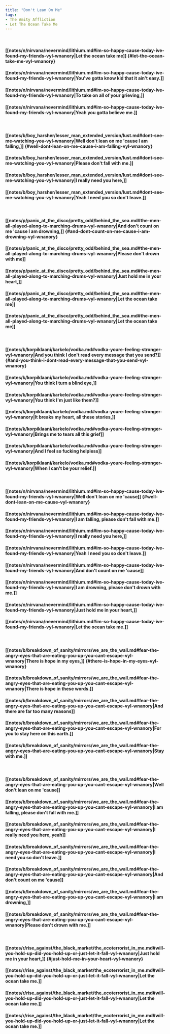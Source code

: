 ```yaml
---
title: "Don't Lean On Me"
tags:
- The Amity Affliction
- Let The Ocean Take Me
---
```

&nbsp;
#### [[notes/n/nirvana/nevermind/lithium.md#im-so-happy-cause-today-ive-found-my-friends-vyl-wnanory|Let the ocean take me]] {#let-the-ocean-take-me-vyl-wnanory}
#### [[notes/n/nirvana/nevermind/lithium.md#im-so-happy-cause-today-ive-found-my-friends-vyl-wnanory|You've gotta know kid that it ain't easy.]]
#### [[notes/n/nirvana/nevermind/lithium.md#im-so-happy-cause-today-ive-found-my-friends-vyl-wnanory|To take on all of your grieving,]]
#### [[notes/n/nirvana/nevermind/lithium.md#im-so-happy-cause-today-ive-found-my-friends-vyl-wnanory|Yeah you gotta believe me.]]
&nbsp;
#### [[notes/b/boy_harsher/lesser_man_extended_version/lust.md#dont-see-me-watching-you-vyl-wnanory|Well don't lean on me 'cause I am falling,]] {#well-dont-lean-on-me-cause-i-am-falling-vyl-wnanory}
#### [[notes/b/boy_harsher/lesser_man_extended_version/lust.md#dont-see-me-watching-you-vyl-wnanory|Please don't fall with me.]]
#### [[notes/b/boy_harsher/lesser_man_extended_version/lust.md#dont-see-me-watching-you-vyl-wnanory|I really need you here,]]
#### [[notes/b/boy_harsher/lesser_man_extended_version/lust.md#dont-see-me-watching-you-vyl-wnanory|Yeah I need you so don't leave.]]
&nbsp;
#### [[notes/p/panic_at_the_disco/pretty_odd/behind_the_sea.md#the-men-all-played-along-to-marching-drums-vyl-wnanory|And don't count on me 'cause I am drowning,]] {#and-dont-count-on-me-cause-i-am-drowning-vyl-wnanory}
#### [[notes/p/panic_at_the_disco/pretty_odd/behind_the_sea.md#the-men-all-played-along-to-marching-drums-vyl-wnanory|Please don't drown with me]]
#### [[notes/p/panic_at_the_disco/pretty_odd/behind_the_sea.md#the-men-all-played-along-to-marching-drums-vyl-wnanory|Just hold me in your heart,]]
#### [[notes/p/panic_at_the_disco/pretty_odd/behind_the_sea.md#the-men-all-played-along-to-marching-drums-vyl-wnanory|Let the ocean take me]]
#### [[notes/p/panic_at_the_disco/pretty_odd/behind_the_sea.md#the-men-all-played-along-to-marching-drums-vyl-wnanory|Let the ocean take me]]
&nbsp;
#### [[notes/k/korpiklaani/karkelo/vodka.md#vodka-youre-feeling-stronger-vyl-wnanory|And you think I don't read every message that you send?]] {#and-you-think-i-dont-read-every-message-that-you-send-vyl-wnanory}
#### [[notes/k/korpiklaani/karkelo/vodka.md#vodka-youre-feeling-stronger-vyl-wnanory|You think I turn a blind eye,]]
#### [[notes/k/korpiklaani/karkelo/vodka.md#vodka-youre-feeling-stronger-vyl-wnanory|You think I'm just like them?]]
#### [[notes/k/korpiklaani/karkelo/vodka.md#vodka-youre-feeling-stronger-vyl-wnanory|It breaks my heart, all these stories,]]
#### [[notes/k/korpiklaani/karkelo/vodka.md#vodka-youre-feeling-stronger-vyl-wnanory|Brings me to tears all this grief]]
#### [[notes/k/korpiklaani/karkelo/vodka.md#vodka-youre-feeling-stronger-vyl-wnanory|And I feel so fucking helpless]]
#### [[notes/k/korpiklaani/karkelo/vodka.md#vodka-youre-feeling-stronger-vyl-wnanory|When I can't be your relief.]]
&nbsp;
#### [[notes/n/nirvana/nevermind/lithium.md#im-so-happy-cause-today-ive-found-my-friends-vyl-wnanory|Well don't lean on me 'cause]] {#well-dont-lean-on-me-cause-vyl-wnanory}
#### [[notes/n/nirvana/nevermind/lithium.md#im-so-happy-cause-today-ive-found-my-friends-vyl-wnanory|I am falling, please don't fall with me.]]
#### [[notes/n/nirvana/nevermind/lithium.md#im-so-happy-cause-today-ive-found-my-friends-vyl-wnanory|I really need you here,]]
#### [[notes/n/nirvana/nevermind/lithium.md#im-so-happy-cause-today-ive-found-my-friends-vyl-wnanory|Yeah I need you so don't leave.]]
#### [[notes/n/nirvana/nevermind/lithium.md#im-so-happy-cause-today-ive-found-my-friends-vyl-wnanory|And don't count on me 'cause]]
#### [[notes/n/nirvana/nevermind/lithium.md#im-so-happy-cause-today-ive-found-my-friends-vyl-wnanory|I am drowning, please don't drown with me.]]
#### [[notes/n/nirvana/nevermind/lithium.md#im-so-happy-cause-today-ive-found-my-friends-vyl-wnanory|Just hold me in your heart,]]
#### [[notes/n/nirvana/nevermind/lithium.md#im-so-happy-cause-today-ive-found-my-friends-vyl-wnanory|Let the ocean take me.]]
&nbsp;
#### [[notes/b/breakdown_of_sanity/mirrors/we_are_the_wall.md#fear-the-angry-eyes-that-are-eating-you-up-you-cant-escape-vyl-wnanory|There is hope in my eyes,]] {#there-is-hope-in-my-eyes-vyl-wnanory}
#### [[notes/b/breakdown_of_sanity/mirrors/we_are_the_wall.md#fear-the-angry-eyes-that-are-eating-you-up-you-cant-escape-vyl-wnanory|There is hope in these words.]]
#### [[notes/b/breakdown_of_sanity/mirrors/we_are_the_wall.md#fear-the-angry-eyes-that-are-eating-you-up-you-cant-escape-vyl-wnanory|And there are far too many reasons]]
#### [[notes/b/breakdown_of_sanity/mirrors/we_are_the_wall.md#fear-the-angry-eyes-that-are-eating-you-up-you-cant-escape-vyl-wnanory|For you to stay here on this earth.]]
#### [[notes/b/breakdown_of_sanity/mirrors/we_are_the_wall.md#fear-the-angry-eyes-that-are-eating-you-up-you-cant-escape-vyl-wnanory|Stay with me.]]
&nbsp;
#### [[notes/b/breakdown_of_sanity/mirrors/we_are_the_wall.md#fear-the-angry-eyes-that-are-eating-you-up-you-cant-escape-vyl-wnanory|Well don't lean on me 'cause]]
#### [[notes/b/breakdown_of_sanity/mirrors/we_are_the_wall.md#fear-the-angry-eyes-that-are-eating-you-up-you-cant-escape-vyl-wnanory|I am falling, please don't fall with me.]]
#### [[notes/b/breakdown_of_sanity/mirrors/we_are_the_wall.md#fear-the-angry-eyes-that-are-eating-you-up-you-cant-escape-vyl-wnanory|I really need you here, yeah]]
#### [[notes/b/breakdown_of_sanity/mirrors/we_are_the_wall.md#fear-the-angry-eyes-that-are-eating-you-up-you-cant-escape-vyl-wnanory|I need you so don't leave.]]
#### [[notes/b/breakdown_of_sanity/mirrors/we_are_the_wall.md#fear-the-angry-eyes-that-are-eating-you-up-you-cant-escape-vyl-wnanory|And don't count on me 'cause]]
#### [[notes/b/breakdown_of_sanity/mirrors/we_are_the_wall.md#fear-the-angry-eyes-that-are-eating-you-up-you-cant-escape-vyl-wnanory|I am drowning,]]
#### [[notes/b/breakdown_of_sanity/mirrors/we_are_the_wall.md#fear-the-angry-eyes-that-are-eating-you-up-you-cant-escape-vyl-wnanory|Please don't drown with me.]]
&nbsp;
#### [[notes/r/rise_against/the_black_market/the_ecoterrorist_in_me.md#will-you-hold-up-did-you-hold-up-or-just-let-it-fall-vyl-wnanory|Just hold me in your heart,]] {#just-hold-me-in-your-heart-vyl-wnanory}
#### [[notes/r/rise_against/the_black_market/the_ecoterrorist_in_me.md#will-you-hold-up-did-you-hold-up-or-just-let-it-fall-vyl-wnanory|Let the ocean take me.]]
#### [[notes/r/rise_against/the_black_market/the_ecoterrorist_in_me.md#will-you-hold-up-did-you-hold-up-or-just-let-it-fall-vyl-wnanory|Let the ocean take me.]]
#### [[notes/r/rise_against/the_black_market/the_ecoterrorist_in_me.md#will-you-hold-up-did-you-hold-up-or-just-let-it-fall-vyl-wnanory|Let the ocean take me.]]
